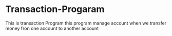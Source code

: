 # Transaction-Progaram
This is transaction Program this program manage account when we transfer money fron one account to another account 
